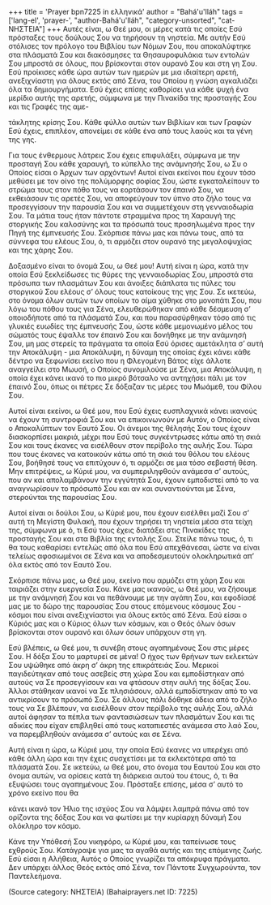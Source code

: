 +++
title = 'Prayer bpn7225 in ελληνικά'
author = "Bahá'u'lláh"
tags = ['lang-el', 'prayer-', "author-Bahá'u'lláh", "category-unsorted", "cat-ΝΗΣΤΕΙΑ"]
+++
Αυτές είναι, ω Θεέ µου, οι µέρες κατά τις οποίες Εσύ πρόσταξες τους δούλους Σου να τηρήσουν τη νηστεία. Με αυτήν Εσύ στόλισες τον πρόλογο του Βιβλίου των Νόµων Σου, που αποκαλύφτηκε στα πλάσµατά Σου και διακόσµησες τα Θησαυροφυλάκια των εντολών Σου µπροστά σε όλους, που βρίσκονται στον ουρανό Σου και στη γη Σου. Εσύ προίκισες κάθε ώρα αυτών των ηµερών µε µια ιδιαίτερη αρετή, ανεξιχνίαστη για όλους εκτός από Σένα, του Οποίου η γνώση αγκαλιάζει όλα τα δηµιουργήµατα. Εσύ έχεις επίσης καθορίσει για κάθε ψυχή ένα µερίδιο αυτής της αρετής, σύµφωνα µε την Πινακίδα της προσταγής Σου και τις Γραφές της αµε-

τάκλητης κρίσης Σου. Κάθε φύλλο αυτών των Βιβλίων και των Γραφών Εσύ έχεις, επιπλέον, απονείµει σε κάθε ένα από τους λαούς και τα γένη της γης.

Για τους ένθερµους λάτρεις Σου έχεις επιφυλάξει, σύµφωνα µε την προσταγή Σου κάθε χαραυγή, το κύπελλο της ανάµνησής Σου, ω Συ ο Οποίος είσαι ο Άρχων των αρχόντων! Αυτοί είναι εκείνοι που έχουν τόσο µεθύσει µε τον οίνο της πολύµορφης σοφίας Σου, ώστε εγκαταλείπουν το στρώµα τους στον πόθο τους να εορτάσουν τον έπαινό Σου, να εκθειάσουν τις αρετές Σου, να αποφεύγουν τον ύπνο στο ζήλο τους να προσεγγίσουν την παρουσία Σου και να συµµετέχουν στη γενναιοδωρία Σου. Τα µάτια τους ήταν πάντοτε στραµµένα προς τη Χαραυγή της στοργικής Σου καλοσύνης και τα πρόσωπά τους προσηλωµένα προς την Πηγή της έµπνευσής Σου. Σκόρπισε πάνω µας και πάνω τους, από τα σύννεφα του ελέους Σου, ό, τι αρµόζει στον ουρανό της µεγαλοψυχίας και της χάρης Σου.

∆οξασµένο είναι το όνοµά Σου, ω Θεέ µου! Αυτή είναι η ώρα, κατά την οποία Εσύ ξεκλείδωσες τις θύρες της γενναιοδωρίας Σου, µπροστά στα πρόσωπα των πλασµάτων Σου και άνοιξες διάπλατα τις πύλες του στοργικού Σου ελέους σ’ όλους τους κατοίκους της γης Σου. Σε ικετεύω, στο όνοµα όλων αυτών των οποίων το αίµα χύθηκε στο µονοπάτι Σου, που λόγω του πόθου τους για Σένα, ελευθερώθηκαν από κάθε δέσµευση σ’ οποιοδήποτε από τα πλάσµατά Σου, και που παρασύρθηκαν τόσο από τις γλυκιές ευωδίες της έµπνευσής Σου, ώστε κάθε µεµονωµένο µέλος του σώµατός τους έψαλλε τον έπαινό Σου και δονήθηκε µε την ανάµνησή Σου, µη µας στερείς τα πράγµατα τα οποία Εσύ όρισες αµετάκλητα σ’ αυτή την Αποκάλυψη - µια Αποκάλυψη, η δύναµη της οποίας έχει κάνει κάθε δέντρο να ξεφωνίσει εκείνο που η Φλεγοµένη Βάτος είχε άλλοτε αναγγείλει στο Μωυσή, ο Οποίος συνοµιλούσε µε Σένα, µια Αποκάλυψη, η οποία έχει κάνει ικανό το πιο µικρό βότσαλο να αντηχήσει πάλι µε τον έπαινό Σου, όπως οι πέτρες Σε δόξαζαν τις µέρες του Μωάµεθ, του Φίλου Σου.

Αυτοί είναι εκείνοι, ω Θεέ µου, που Εσύ έχεις ευσπλαχνικά κάνει ικανούς να έχουν τη συντροφιά Σου και να επικοινωνούν µε Αυτόν, ο Οποίος είναι ο Αποκαλύπτων τον Εαυτό Σου. Οι άνεµοι της θέλησής Σου τους έχουν διασκορπίσει µακριά, µέχρι που Εσύ τους συγκέντρωσες κάτω από τη σκιά Σου και τους έκανες να εισέλθουν στον περίβολο της αυλής Σου. Τώρα που τους έκανες να κατοικούν κάτω από τη σκιά του θόλου του ελέους Σου, βοήθησέ τους να επιτύχουν ό, τι αρµόζει σε µια τόσο σεβαστή θέση. Μην επιτρέψεις, ω Κύριέ µου, να συµπεριληφθούν ανάµεσα σ’ αυτούς, που αν και απολαµβάνουν την εγγύτητά Σου, έχουν εµποδιστεί από το να αναγνωρίσουν το πρόσωπό Σου και αν και συναντιούνται µε Σένα, στερούνται της παρουσίας Σου.

Αυτοί είναι οι δούλοι Σου, ω Κύριέ µου, που έχουν εισέλθει µαζί Σου σ’ αυτή τη Μεγίστη Φυλακή, που έχουν τηρήσει τη νηστεία µέσα στα τείχη της, σύµφωνα µε ό, τι Εσύ τους έχεις διατάξει στις Πινακίδες της προσταγής Σου και στα Βιβλία της εντολής Σου. Στείλε πάνω τους, ό, τι θα τους καθαρίσει εντελώς από όλα που Εσύ απεχθάνεσαι, ώστε να είναι τελείως αφοσιωµένοι σε Σένα και να αποδεσµευτούν ολοκληρωτικά απ’ όλα εκτός από τον Εαυτό Σου.

Σκόρπισε πάνω µας, ω Θεέ µου, εκείνο που αρµόζει στη χάρη Σου και ταιριάζει στην ευεργεσία Σου. Κάνε µας ικανούς, ω Θεέ µου, να ζήσουµε µε την ανάµνησή Σου και να πεθάνουµε µε την αγάπη Σου, και εφοδίασέ µας µε το δώρο της παρουσίας Σου στους επόµενους κόσµους Σου - κόσµοι που είναι ανεξιχνίαστοι για όλους εκτός από Σένα. Εσύ είσαι ο Κύριός µας και ο Κύριος όλων των κόσµων, και ο Θεός όλων όσων βρίσκονται στον ουρανό και όλων όσων υπάρχουν στη γη.

Εσύ βλέπεις, ω Θεέ µου, τι συνέβη στους αγαπηµένους Σου στις µέρες Σου. Η δόξα Σου το µαρτυρεί σε µένα! Ο ήχος των θρήνων των εκλεκτών Σου υψώθηκε από άκρη σ’ άκρη της επικράτειάς Σου. Μερικοί παγιδεύτηκαν από τους ασεβείς στη χώρα Σου και εµποδίστηκαν από αυτούς να Σε προσεγγίσουν και να φτάσουν στην αυλή της δόξας Σου. Άλλοι στάθηκαν ικανοί να Σε πλησιάσουν, αλλά εµποδίστηκαν από το να αντικρίσουν το πρόσωπό Σου. Σε άλλους πάλι δόθηκε άδεια από το ζήλο τους να Σε βλέπουν, να εισέλθουν στον περίβολο της αυλής Σου, αλλά αυτοί άφησαν τα πέπλα των φαντασιώσεων των πλασµάτων Σου και τις αδικίες που είχαν επιβληθεί από τους καταπιεστές ανάµεσα στο λαό Σου, να παρεµβληθούν ανάµεσα σ’ αυτούς και σε Σένα.

Αυτή είναι η ώρα, ω Κύριέ µου, την οποία Εσύ έκανες να υπερέχει από κάθε άλλη ώρα και την έχεις συσχετίσει µε τα εκλεκτότερα από τα πλάσµατά Σου. Σε ικετεύω, ω Θεέ µου, στο όνοµα του Εαυτού Σου και στο όνοµα αυτών, να ορίσεις κατά τη διάρκεια αυτού του έτους, ό, τι θα εξυψώσει τους αγαπηµένους Σου. Πρόσταξε επίσης, µέσα σ’ αυτό το χρόνο εκείνο που θα

κάνει ικανό τον Ήλιο της ισχύος Σου να λάµψει λαµπρά πάνω από τον ορίζοντα της δόξας Σου και να φωτίσει µε την κυρίαρχη δύναµή Σου ολόκληρο τον κόσµο.

Κάνε την Υπόθεσή Σου νικηφόρο, ω Κύριέ µου, και ταπείνωσε τους εχθρούς Σου. Κατάγραψε για µας τα αγαθά αυτής και της επόµενης ζωής. Εσύ είσαι η Αλήθεια, Αυτός ο Οποίος γνωρίζει τα απόκρυφα πράγµατα. ∆εν υπάρχει άλλος Θεός εκτός από Σένα, τον Πάντοτε Συγχωρούντα, τον Παντελεήµονα.

(Source category: ΝΗΣΤΕΙΑ)
(Bahaiprayers.net ID: 7225)
